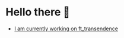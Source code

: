 # Hello there 👋

- [I am currently working on ft_transendence](https://github.com/The-AJE-Alliance/ft_transcendence)

<!--
https://skillicons.dev/
-->
